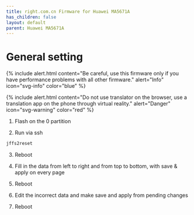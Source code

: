 ```yaml
---
title: right.com.cn Firmware for Huawei MA5671A
has_children: false
layout: default
parent: Huawei MA5671A
---
```


# General setting

{% include alert.html content="Be careful, use this firmware only if you have performance problems with all other firmware." alert="Info" icon="svg-info" color="blue" %}

{% include alert.html content="Do not use translator on the browser, use a translation app on the phone through virtual reality." alert="Danger" icon="svg-warning" color="red" %}

1. Flash on the 0 partition

2. Run via ssh

```sh
jffs2reset
```

3. Reboot

4. Fill in the data from left to right and from top to bottom, with save & apply on every page

5. Reboot

6. Edit the incorrect data and make save and apply from pending changes

7. Reboot